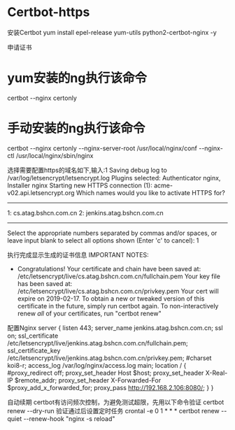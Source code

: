 # Certbot-https

安装Certbot
yum install epel-release yum-utils python2-certbot-nginx -y

申请证书
# yum安装的ng执行该命令
certbot --nginx certonly
# 手动安装的ng执行该命令
certbot --nginx certonly --nginx-server-root /usr/local/nginx/conf --nginx-ctl /usr/local/nginx/sbin/nginx

选择需要配置https的域名如下,输入:1
Saving debug log to /var/log/letsencrypt/letsencrypt.log
Plugins selected: Authenticator nginx, Installer nginx
Starting new HTTPS connection (1): acme-v02.api.letsencrypt.org
Which names would you like to activate HTTPS for?
- - - - - - - - - - - - - - - - - - - - - - - - - - - - - - - - - - - - - - - -
1: cs.atag.bshcn.com.cn
2: jenkins.atag.bshcn.com.cn
- - - - - - - - - - - - - - - - - - - - - - - - - - - - - - - - - - - - - - - -
Select the appropriate numbers separated by commas and/or spaces, or leave input
blank to select all options shown (Enter 'c' to cancel): 1

执行完成显示生成的证书信息
IMPORTANT NOTES:
 - Congratulations! Your certificate and chain have been saved at:
   /etc/letsencrypt/live/cs.atag.bshcn.com.cn/fullchain.pem
   Your key file has been saved at:
   /etc/letsencrypt/live/cs.atag.bshcn.com.cn/privkey.pem
   Your cert will expire on 2019-02-17. To obtain a new or tweaked
   version of this certificate in the future, simply run certbot
   again. To non-interactively renew *all* of your certificates, run
   "certbot renew"
   
 配置Nginx
 server
{
    listen 443;
    server_name jenkins.atag.bshcn.com.cn;
    ssl on;
    ssl_certificate /etc/letsencrypt/live/jenkins.atag.bshcn.com.cn/fullchain.pem;
    ssl_certificate_key /etc/letsencrypt/live/jenkins.atag.bshcn.com.cn/privkey.pem;
    #charset koi8-r;
    access_log /var/log/nginx/access.log main;
    location / {
        #proxy_redirect off;
        proxy_set_header Host $host;
        proxy_set_header X-Real-IP $remote_addr;
        proxy_set_header X-Forwarded-For $proxy_add_x_forwarded_for;
        proxy_pass http://192.168.2.106:8080/;
    }
}

自动续期
certbot有访问频次控制，为避免测试超限，先用以下命令验证
certbot renew --dry-run
验证通过后设置定时任务
crontal -e
0 1 * * * certbot renew --quiet --renew-hook "nginx -s reload"

